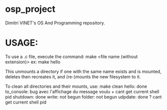 # osp_project

Dimitri VINET's OS And Programming repository.


# USAGE:

To use a .c file, execute the command:
    make <file name (without extension)>
    ex: make hello

This unmounts a directory if one with the same name exists and is mounted, deletes then recreates it, and (re-)mounts the new filesystem to it.

To clean all directories and their mounts, use:
    make clean
hello: done
to_console: bug avec l'affichage du message voulu + cant get current shell pid
shutdown: done
write: not begun
folder: not begun
udpdate: done ? cant get current shell pid
